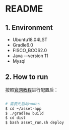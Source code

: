 # README

## 1. Environment

- Ubuntu18.04LST
- Gradle6.0
- FISCO_BCOS2.0
- Java --version 11
- Mysql



## 2. How to run

按照[官网教程]( https://fisco-bcos-documentation.readthedocs.io/zh_CN/latest/docs/tutorial/sdk_application.html )进行配置后：

```bash

# 需要先启动nodes
$ cd ~/asset-app
$ ./gradlew build
$ cd dist
$ bash asset_run.sh deploy
```



